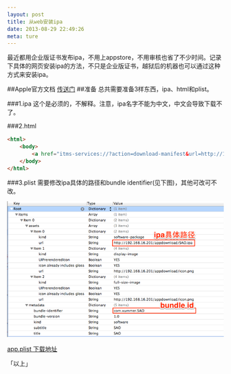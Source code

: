 ```yaml
---
layout: post
title: 从web安装ipa
date: 2013-08-29 22:49:26
meta: ture
---
```

最近都用企业版证书发布ipa，不用上appstore，不用审核也省了不少时间。记录下具体的网页安装ipa的方法，不只是企业版证书，越狱后的机器也可以通过这种方式来安装ipa。
  

##Apple官方文档
[传送门](http://help.apple.com/iosdeployment-apps/mac/1.1/#app43ad871e)
##准备
总共需要准备3样东西，ipa、html和plist。

###1.ipa
这个是必须的，不解释。注意，ipa名字不能为中文，中文会导致下载不了。

###2.html
   
```html   
<html>
	<body>
		<a href="itms-services://?action=download-manifest&url=http://192.168.16.201/appdownload/app.plist">click to download </a>
	</body>
</html>
```   
   
###3.plist
需要修改ipa具体的路径和bundle identifier(见下图)，其他可改可不改。  

![](/images/blog-images/2013-08-29/ipaWebDownloadPlist.png)  
	   
[app.plist 下载地址](http://pan.baidu.com/share/link?shareid=698052472&uk=2885859734)
  

「以上」
